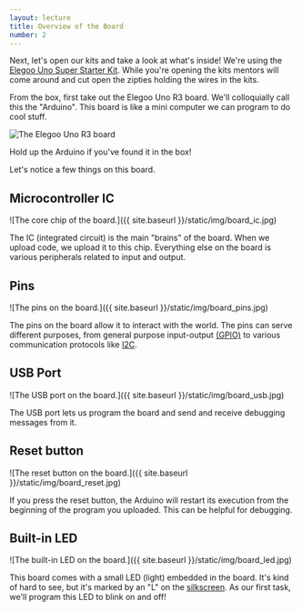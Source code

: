 ```yaml
---
layout: lecture
title: Overview of the Board
number: 2
---
```


Next, let's open our kits and take a look at what's inside! We're using the
[Elegoo Uno Super Starter Kit][elegoo]. While you're opening the kits mentors
will come around and cut open the zipties holding the wires in the kits.

From the box, first take out the Elegoo Uno R3 board. We'll colloquially call
this the "Arduino". This board is like a mini computer we can program to do cool stuff.

![The Elegoo Uno R3 board](https://www.elegoo.com/wp-content/uploads/2017/01/4-23.jpg)

Hold up the Arduino if you've found it in the box!

Let's notice a few things on this board.

## Microcontroller IC

![The core chip of the board.]({{ site.baseurl }}/static/img/board_ic.jpg)

The IC (integrated circuit) is the main "brains" of the board. When we upload
code, we upload it to this chip. Everything else on the board is various
peripherals related to input and output.

## Pins

![The pins on the board.]({{ site.baseurl }}/static/img/board_pins.jpg)

The pins on the board allow it to interact with the world. The pins can serve
different purposes, from general purpose input-output [(GPIO)][gpio] to
various communication protocols like [I2C][i2c].

## USB Port

![The USB port on the board.]({{ site.baseurl }}/static/img/board_usb.jpg)

The USB port lets us program the board and send and receive debugging
messages from it.

## Reset button

![The reset button on the board.]({{ site.baseurl }}/static/img/board_reset.jpg)

If you press the reset button, the Arduino will restart its execution from
the beginning of the program you uploaded. This can be helpful for debugging.

## Built-in LED

![The built-in LED on the board.]({{ site.baseurl }}/static/img/board_led.jpg)

This board comes with a small LED (light) embedded in the board. It's kind of
hard to see, but it's marked by an "L" on the [silkscreen][silkscreen]. As
our first task, we'll program this LED to blink on and off!

[elegoo]: https://www.elegoo.com/product/elegoo-uno-project-super-starter-kit/
[gpio]: https://en.wikipedia.org/wiki/General-purpose_input/output
[i2c]: https://en.wikipedia.org/wiki/I%C2%B2C
[silkscreen]: https://en.wikipedia.org/wiki/Printed_circuit_board#Silkscreen_printing
